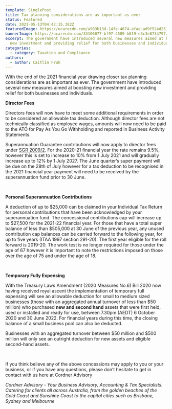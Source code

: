 ```yaml
---
template: SinglePost
title: Tax planning considerations are as important as ever
status: Featured
date: 2021-05-13T04:42:15.382Z
featuredImage: https://ucarecdn.com/a983b13d-14fe-4674-afae-ad9f524d2514/
bannerImage: https://ucarecdn.com/33106077-bf97-4589-b619-e3c3e8734797/
excerpt: The government have introduced several new measures aimed at boosting
  new investment and providing relief for both businesses and individuals.
categories:
  - category: Taxation and Compliance
authors:
  - author: Caitlin Fruk
---
```

With the end of the 2021 financial year drawing closer tax planning considerations are as important as ever. The government have introduced several new measures aimed at boosting new investment and providing relief for both businesses and individuals.  



**Director Fees**

Directors fees will now have to meet some additional requirements in order to be considered an allowable tax deduction. Although director fees are not technically classified as employee wages, amounts will now need to be paid to the ATO for Pay As You Go Withholding and reported in Business Activity Statements.  

Superannuation Guarantee contributions will now apply to director fees under [SGR 2009/2](https://www.ato.gov.au/law/view/document?docid=SGR/SGR20092/NAT/ATO/00001). For the 2020-21 financial year the rate remains 9.5%, however this is set to increase to 10% from 1 July 2021 and will gradually increase up to 12% by 1 July 2027. The June quarter’s super payment will be due on the 28th of July however for a tax deduction to be recognised in the 2021 financial year payment will need to be received by the superannuation fund prior to 30 June.

 

**Personal Superannuation Contributions**

A deduction of up to $25,000 can be claimed in your Individual Tax Return for personal contributions that have been acknowledged by your superannuation fund. The concessional contributions cap will increase up to $27,500 for the 2021-22 financial year. For those that have a total super balance of less than $505,000 at 30 June of the previous year, any unused contribution cap balances can be carried forward to the following year, for up to five years (ITAA 1997 section 291-20). The first year eligible for the roll forward is 2019-20. The work test is no longer required for those under the age of 67 however it is important to note the restrictions imposed on those over the age of 75 and under the age of 18.

 

**Temporary Fully Expensing**

With the Treasury Laws Amendment (2020 Measures No.6) Bill 2020 now having received royal ascent the implementation of temporary full expensing will see an allowable deduction for small to medium sized businesses (those with an aggregated annual turnover of less than $50 million) who purchased **new and second hand** assets that were first held, used or installed and ready for use, between 7.30pm (AEDT) 6 October 2020 and 30 June 2022. For financial years during this time, the closing balance of a small business pool can also be deducted.

Businesses with an aggregated turnover between $50 million and $500 million will only see an outright deduction for new assets and eligible second-hand assets.

 

If you think believe any of the above concessions may apply to you or your business, or if you have any questions, please don’t hesitate to get in contact with us here at Cordner Advisory



*Cordner Advisory - Your Business Advisory, Accounting & Tax Specialists. Catering for clients all across Australia, from the golden beaches of the Gold Coast and Sunshine Coast to the capital cities such as Brisbane, Sydney and Melbourne*